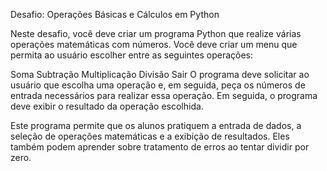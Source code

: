 Desafio: Operações Básicas e Cálculos em Python

Neste desafio, você deve criar um programa Python que realize várias operações matemáticas com números. Você deve criar um menu que permita ao usuário escolher entre as seguintes operações:

Soma
Subtração
Multiplicação
Divisão
Sair
O programa deve solicitar ao usuário que escolha uma operação e, em seguida, peça os números de entrada necessários para realizar essa operação. Em seguida, o programa deve exibir o resultado da operação escolhida.



Este programa permite que os alunos pratiquem a entrada de dados, a seleção de operações matemáticas e a exibição de resultados. Eles também podem aprender sobre tratamento de erros ao tentar dividir por zero.


